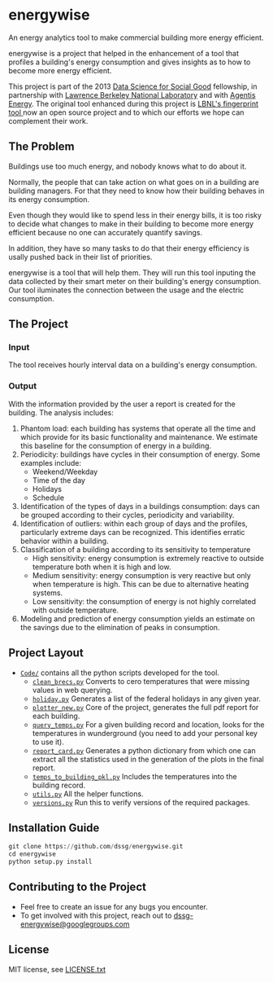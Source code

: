 energywise
==========

An energy analytics tool to make commercial building more energy efficient.

energywise is a project that helped in the enhancement of a tool that profiles a building's energy consumption and gives insights as to how to become more energy efficient. 

This project is part of the 2013 [Data Science for Social Good](http://dssg.io) fellowship, in partnership with [Lawrence Berkeley National Laboratory](http://www.lbl.gov/) and with [Agentis Energy](http://agentisenergy.com/). The original tool enhanced during this project is [LBNL's fingerprint tool ](https://fingerprint.lbl.gov/) now an open source project and to which our efforts we hope can complement their work.


## The Problem
Buildings use too much energy, and nobody knows what to do about it.

Normally, the people that can take action on what goes on in a building are building managers. For that they need to know how their building behaves in its energy consumption. 

Even though they would like to spend less in their energy bills, it is too risky to decide what changes to make in their building to become more energy efficient because no one can accurately quantify savings.

In addition, they have so many tasks to do that their energy efficiency is usally pushed back in their list of priorities. 

energywise is a tool that will help them. They will run this tool inputing the data collected by their smart meter on their building's energy consumption. Our tool iluminates the connection between the usage and the electric consumption.


## The Project

### Input

The tool receives hourly interval data on a building's energy consumption. 

### Output

With the information provided by the user a report is created for the building. The analysis includes:

1. Phantom load: each building has systems that operate all the time and which provide for its basic functionality and maintenance. We estimate this baseline for the consumption of energy in a building.
2. Periodicity: buildings have cycles in their consumption of energy. Some examples include:  
	- Weekend/Weekday
	- Time of the day 
	- Holidays
	- Schedule
3. Identification of the types of days in a buildings consumption: days can be grouped according to their cycles, periodicity and variability. 
4. Identification of outliers: within each group of days and the profiles, particularly extreme days can be recognized. This identifies erratic behavior within a building.
5. Classification of a building according to its sensitivity to temperature
	- High sensitivity: energy consumption is extremely reactive to outside temperature both when it is high and low.
	- Medium sensitivity: energy consumption is very reactive but only when temperature is high. This can be due to alternative heating systems.
	- Low sensitivity: the consumption of energy is not highly correlated with outside temperature.
6. Modeling and prediction of energy consumption yields an estimate on the savings due to the elimination of peaks in consumption.

## Project Layout

* [`Code/`](Code) contains all the python scripts developed for the tool.
    + [`clean_brecs.py`](Code/clean_brecs.py) Converts to cero temperatures that were missing values in web querying.
    + [`holiday.py`](Code/holiday.py) Generates a list of the federal holidays in any given year.
    + [`plotter_new.py`](Code/plotter_new.py) Core of the project, generates the full pdf report for each building.
    + [`query_temps.py`](Code/query_temps.py) For a given building record and location, looks for the temperatures in wunderground (you need to add your personal key to use it).
    + [`report_card.py`](Code/report_card.py) Generates a python dictionary from which one can extract all the statistics used in the generation of the plots in the final report.
    + [`temps_to_building_pkl.py`](Code/temps_to_building_pkl.py) Includes the temperatures into the building record.
    + [`utils.py`](Code/utils.py) All the helper functions.
    + [`versions.py`](Code/versions.py) Run this to verify versions of the required packages.

## Installation Guide
```python
git clone https://github.com/dssg/energywise.git
cd energywise
python setup.py install
```

## Contributing to the Project
- Feel free to create an issue for any bugs you encounter.
- To get involved with this project, reach out to <dssg-energywise@googlegroups.com>

## License
MIT license, see [LICENSE.txt](LICENSE.txt)
